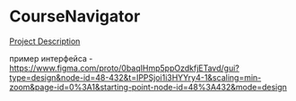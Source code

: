 # CourseNavigator
[Project Description](/Vision.md)

пример интерфейса - https://www.figma.com/proto/0baqIHmp5ppOzdkfjETavd/gui?type=design&node-id=48-432&t=IPPSjoi1i3HYYry4-1&scaling=min-zoom&page-id=0%3A1&starting-point-node-id=48%3A432&mode=design
